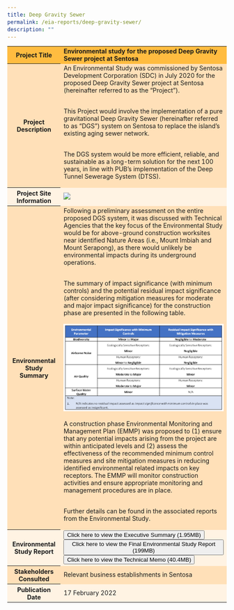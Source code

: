 ```yaml
---
title: Deep Gravity Sewer
permalink: /eia-reports/deep-gravity-sewer/
description: ""
---
```

<table id="eia_reportTable">
  <tbody><tr style="background-color: #ffbc40; font-weight: bold;">
    <th>Project Title</th>
    <td>Environmental study for the proposed Deep Gravity Sewer project at Sentosa</td>
  </tr>
  <tr style="background-color: #ffe0b8;">
    <th>Project Description</th>
    <td>An Environmental Study was commissioned by Sentosa Development Corporation (SDC) in July 2020 for the proposed Deep Gravity Sewer project at Sentosa (hereinafter referred to as the “Project”).<br><br>

This Project would involve the implementation of a pure gravitational Deep Gravity Sewer (hereinafter referred to as “DGS”) system on Sentosa to replace the island’s existing aging sewer network. <br><br>

The DGS system would be more efficient, reliable, and sustainable as a long-term solution for the next 100 years, in line with PUB’s implementation of the Deep Tunnel Sewerage System (DTSS).

</td>
  </tr>  
  <tr style="background-color: #fff3e3;">
    <th>Project Site Information</th>
    <td><img src="/images/eia/eia_dgs_projectsiteinfo.jpg"></td>
  </tr>
  <tr style="background-color: #ffe0b8;">
    <th>Environmental Study Summary</th>
    <td>Following a preliminary assessment on the entire proposed DGS system, it was discussed with Technical Agencies that the key focus of the Environmental Study would be for above-ground construction worksites near identified Nature Areas (i.e., Mount Imbiah and Mount Serapong), as there would unlikely be environmental impacts during its underground operations.<br><br>

The summary of impact significance (with minimum controls) and the potential residual impact significance (after considering mitigation measures for moderate and major impact significance) for the construction phase are presented in the following table.<br><br>
			<img src="/images/eia/summary table of impacts.png"><br>			
			A construction phase Environmental Monitoring and Management Plan (EMMP) was proposed to (1) ensure that any potential impacts arising from the project are within anticipated levels and (2) assess the effectiveness of the recommended minimum control measures and site mitigation measures in reducing identified environmental related impacts on key receptors. The EMMP will monitor construction activities and ensure appropriate monitoring and management procedures are in place.<br><br>

Further details can be found in the associated reports from the Environmental Study.
</td>
  </tr>
  <tr style="background-color: #fff3e3;">
    <th>Environmental Study Report</th>
    <td>
        <form method="get" action="https://go.gov.sg/sdc-eia-dgs-execsummary">
          <button id="eia_getReport" type="submit">Click here to view the  Executive Summary (1.95MB)
</button>
        </form>
			<form method="get" action="https://go.gov.sg/sdc-eia-dgs-finalreport">
          <button id="eia_getReport" type="submit">Click here to view the Final Environmental Study Report (199MB)
</button>
        </form>
			<form method="get" action="https://go.gov.sg/sdc-eia-dgs-techmemo">
          <button id="eia_getReport" type="submit">Click here to view the Technical Memo (40.4MB)
</button>
        </form>
    </td>
  </tr>
  <tr style="background-color: #ffe0b8;">
    <th>Stakeholders Consulted</th>
    <td>Relevant business establishments in Sentosa</td>
  </tr>
  <tr style="background-color: #fff3e3;">
    <th>Publication Date</th>
    <td>17 February 2022 </td>
  </tr>
  <tr style="background-color: #ffe0b8;">
</tr></tbody></table>